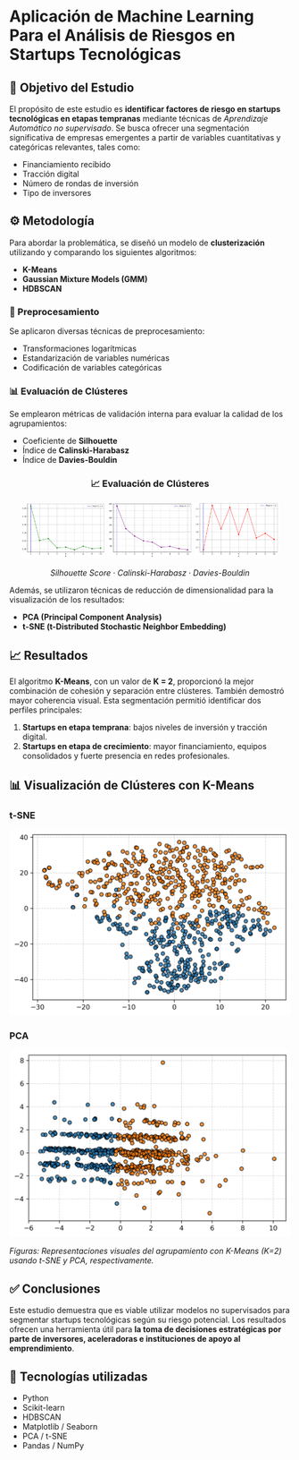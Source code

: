 # Aplicación de Machine Learning Para el Análisis de Riesgos en Startups Tecnológicas


## 📌 Objetivo del Estudio

El propósito de este estudio es **identificar factores de riesgo en startups tecnológicas en etapas tempranas** mediante técnicas de *Aprendizaje Automático no supervisado*. Se busca ofrecer una segmentación significativa de empresas emergentes a partir de variables cuantitativas y categóricas relevantes, tales como:

- Financiamiento recibido  
- Tracción digital  
- Número de rondas de inversión  
- Tipo de inversores

## ⚙️ Metodología

Para abordar la problemática, se diseñó un modelo de **clusterización** utilizando y comparando los siguientes algoritmos:

- **K-Means**  
- **Gaussian Mixture Models (GMM)**  
- **HDBSCAN**

### 🔧 Preprocesamiento

Se aplicaron diversas técnicas de preprocesamiento:

- Transformaciones logarítmicas  
- Estandarización de variables numéricas  
- Codificación de variables categóricas

### 📊 Evaluación de Clústeres

Se emplearon métricas de validación interna para evaluar la calidad de los agrupamientos:

- Coeficiente de **Silhouette**  
- Índice de **Calinski-Harabasz**  
- Índice de **Davies-Bouldin**

<h3 align="center">📈 Evaluación de Clústeres</h3>

<p align="center">
  <img src="https://github.com/davisclick/Analisis-de-Factores-de-Riesgo-en-la-Inversion-en-Startups-Tecnologicas/raw/main/comparatica_grafica_mejor_K/silhouette_score.png" width="30%" />
  <img src="https://github.com/davisclick/Analisis-de-Factores-de-Riesgo-en-la-Inversion-en-Startups-Tecnologicas/raw/main/comparatica_grafica_mejor_K/calinski_harabasz_index.png" width="30%" />
  <img src="https://github.com/davisclick/Analisis-de-Factores-de-Riesgo-en-la-Inversion-en-Startups-Tecnologicas/raw/main/comparatica_grafica_mejor_K/davies_bouldin_index.png" width="30%" />
</p>

<p align="center"><i>Silhouette Score · Calinski-Harabasz · Davies-Bouldin</i></p>



Además, se utilizaron técnicas de reducción de dimensionalidad para la visualización de los resultados:

- **PCA (Principal Component Analysis)**  
- **t-SNE (t-Distributed Stochastic Neighbor Embedding)**

## 📈 Resultados

El algoritmo **K-Means**, con un valor de **K = 2**, proporcionó la mejor combinación de cohesión y separación entre clústeres. También demostró mayor coherencia visual. Esta segmentación permitió identificar dos perfiles principales:

1. **Startups en etapa temprana**: bajos niveles de inversión y tracción digital.  
2. **Startups en etapa de crecimiento**: mayor financiamiento, equipos consolidados y fuerte presencia en redes profesionales.

## 📊 Visualización de Clústeres con K-Means

### t-SNE

![K-Means t-SNE](https://github.com/davisclick/Analisis-de-Factores-de-Riesgo-en-la-Inversion-en-Startups-Tecnologicas/raw/main/comparativa_grafica_pca_tsne/k_means_tsne.png)

### PCA

![K-Means PCA](https://github.com/davisclick/Analisis-de-Factores-de-Riesgo-en-la-Inversion-en-Startups-Tecnologicas/raw/main/comparativa_grafica_pca_tsne/k_means_pca.png)

*Figuras: Representaciones visuales del agrupamiento con K-Means (K=2) usando t-SNE y PCA, respectivamente.*




## ✅ Conclusiones

Este estudio demuestra que es viable utilizar modelos no supervisados para segmentar startups tecnológicas según su riesgo potencial. Los resultados ofrecen una herramienta útil para **la toma de decisiones estratégicas por parte de inversores, aceleradoras e instituciones de apoyo al emprendimiento**.

## 🧠 Tecnologías utilizadas

- Python  
- Scikit-learn  
- HDBSCAN  
- Matplotlib / Seaborn  
- PCA / t-SNE  
- Pandas / NumPy



